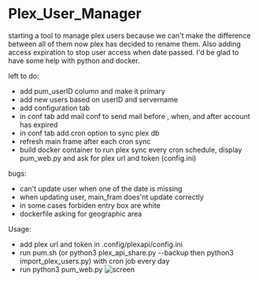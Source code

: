 # Plex_User_Manager

starting a tool to manage plex users because we can't make the difference between all of them now plex has decided to rename them. 
Also adding access expiration to stop user access when date passed.
I'd be glad to have some help with python and docker.

left to do:
- add pum_userID column and make it primary
- add new users based on userID and servername
- add configuration tab 
- in conf tab add mail conf to send mail before , when, and after account has expired
- in conf tab add cron option to sync plex db
- refresh main frame after each cron sync
- build docker container to run plex sync every cron schedule, display pum_web.py and ask for plex url and token (config.ini)

bugs:
- can't update user when one of the date is missing
- when updating user, main_fram does'nt update correctly
- in some cases forbiden entry box are white
- dockerfile asking for geographic area


Usage:
 - add plex url and token in .config/plexapi/config.ini
 - run pum.sh (or python3 plex_api_share.py --backup then python3 import_plex_users.py) with cron job every day
 - run python3 pum_web.py
![screen](https://user-images.githubusercontent.com/9554635/172479259-af074417-b187-4483-8e98-91dde70861ba.png)
